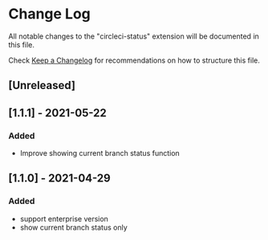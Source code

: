 # Change Log

All notable changes to the "circleci-status" extension will be documented in this file.

Check [Keep a Changelog](http://keepachangelog.com/) for recommendations on how to structure this file.

## [Unreleased]

## [1.1.1] - 2021-05-22

### Added
- Improve showing current branch status function

## [1.1.0] - 2021-04-29

### Added
- support enterprise version
- show current branch status only
